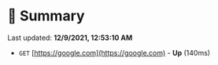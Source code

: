 # 📖 Summary
Last updated: **12/9/2021, 12:53:10 AM**

- `GET` [https://google.com](https://google.com) - **Up** (140ms)
